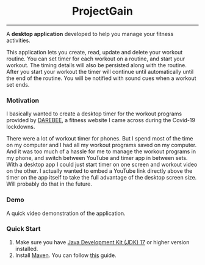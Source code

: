 <h1 style="text-align: center;"> ProjectGain </h1>
<hr>

A **desktop application** developed to help you manage your fitness activities.

This application lets you create, read, update and delete your workout routine.
You can set timer for each workout on a routine, and start your workout. 
The timing details will also be persisted along with the routine. After you start your
workout the timer will continue until automatically until the end of the routine. You will 
be notified with sound cues when a workout set ends.

### Motivation

I basically wanted to create a desktop timer for the workout programs provided by 
[DAREBEE](https://www.darebee.com/programs.html), a fitness website I came across 
during the Covid-19 lockdowns. 

There were a lot of workout timer for phones. But I spend most of the time on my computer and I had all my workout programs 
saved on my computer. And it was too much of a hassle for me to manage the workout programs in my phone, and 
switch between YouTube and timer app in between sets. With a desktop app I could just start timer on one screen and workout video on the other. 
I actually wanted to embed a YouTube link directly above the timer on the app itself to take the full advantage of the desktop screen size. 
Will probably do that in the future. 

### Demo

A quick video demonstration of the application.

[//]: # (TODO: Add demonstration video. And remove this comment.)

### Quick Start

1. Make sure you have [Java Development Kit (JDK) 17](https://www.oracle.com/java/technologies/downloads/) or higher version installed.
2. Install [Maven](https://maven.apache.org/index.html). You can follow [this](https://www.baeldung.com/install-maven-on-windows-linux-mac) guide.